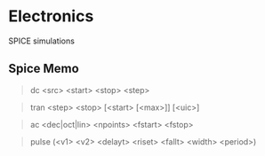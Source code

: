 # Electronics
SPICE simulations

## Spice Memo

> dc \<src\> \<start\> \<stop\> \<step\>

> tran \<step\> \<stop\> [\<start\> [\<max\>]] [\<uic\>]

> ac \<dec|oct|lin\> \<npoints\> \<fstart\> \<fstop\>

> pulse (\<v1\> \<v2\> \<delayt\> \<riset\> \<fallt\> \<width\> \<period\>)